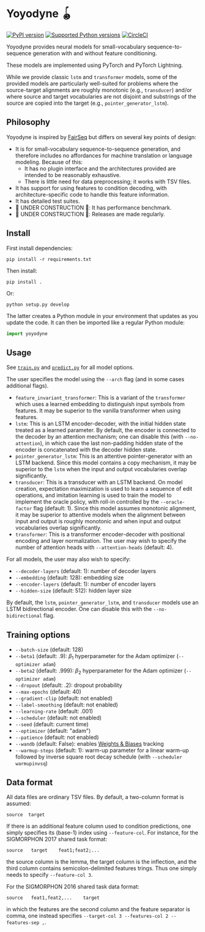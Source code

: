 Yoyodyne 🪀
==========

[![PyPI
version](https://badge.fury.io/py/yoyodyne.svg)](https://pypi.org/project/yoyodyne)
[![Supported Python
versions](https://img.shields.io/pypi/pyversions/yoyodyne.svg)](https://pypi.org/project/yoyodyne)
[![CircleCI](https://circleci.com/gh/CUNY-CL/yoyodyne/tree/master.svg?style=svg&circle-token=37883deeb03d32c8a7b2aa7c34e5143bf514acdd)](https://circleci.com/gh/CUNY-CL/yoyodyne/tree/master)

Yoyodyne provides neural models for small-vocabulary sequence-to-sequence
generation with and without feature conditioning.

These models are implemented using PyTorch and PyTorch Lightning.

While we provide classic `lstm` and `transformer` models, some of the provided
models are particularly well-suited for problems where the source-target
alignments are roughly monotonic (e.g., `transducer`) and/or where source and
target vocabularies are not disjoint and substrings of the source are copied
into the target (e.g., `pointer_generator_lstm`).

Philosophy
----------

Yoyodyne is inspired by [FairSeq](https://github.com/facebookresearch/fairseq)
but differs on several key points of design:

-   It is for small-vocabulary sequence-to-sequence generation, and therefore
    includes no affordances for machine translation or language modeling.
    Because of this:
    -   It has no plugin interface and the architectures provided are intended
        to be reasonably exhaustive.
    -   There is little need for data preprocessing; it works with TSV files.
-   It has support for using features to condition decoding, with
    architecture-specific code to handle this feature information.
-   It has detailed test suites.
-   🚧 UNDER CONSTRUCTION 🚧: It has performance benchmark.
-   🚧 UNDER CONSTRUCTION 🚧: Releases are made regularly.

Install
-------

First install dependencies:

    pip install -r requirements.txt

Then install:

    pip install .

Or:

    python setup.py develop

The latter creates a Python module in your environment that updates as you
update the code. It can then be imported like a regular Python module:

```python
import yoyodyne
```

Usage
-----

See [`train.py`](yoyodyne/train.py) and [`predict.py`](yoyodyne/predict.py) for
all model options.

The user specifies the model using the `--arch` flag (and in some cases
additional flags).

-   `feature_invariant_transformer`: This is a variant of the `transformer`
    which uses a learned embedding to distinguish input symbols from features.
    It may be superior to the vanilla transformer when using features.
-   `lstm`: This is an LSTM encoder-decoder, with the initial hidden state
    treated as a learned parameter. By default, the encoder is connected to the
    decoder by an attention mechanism; one can disable this (with
    `--no-attention`), in which case the last non-padding hidden state of the
    encoder is concatenated with the decoder hidden state.
-   `pointer_generator_lstm`: This is an attentive pointer-generator with an
    LSTM backend. Since this model contains a copy mechanism, it may be superior
    to the `lstm` when the input and output vocabularies overlap significantly.
-   `transducer`: This is a transducer with an LSTM backend. On model creation,
    expectation maximization is used to learn a sequence of edit operations, and
    imitation learning is used to train the model to implement the oracle
    policy, with roll-in controlled by the `--oracle-factor` flag (default: 1).
    Since this model assumes monotonic alignment, it may be superior to
    attentive models when the alignment between input and output is roughly
    monotonic and when input and output vocabularies overlap significantly.
-   `transformer`: This is a transformer encoder-decoder with positional
    encoding and layer normalization. The user may wish to specify the number of
    attention heads with `--attention-heads` (default: 4).

For all models, the user may also wish to specify:

-   `--decoder-layers` (default: 1): number of decoder layers
-   `--embedding` (default: 128): embedding size
-   `--encoder-layers` (default: 1): number of encoder layers
-   `--hidden-size` (default: 512): hidden layer size

By default, the `lstm`, `pointer_generator_lstm`, and `transducer` models use an
LSTM bidirectional encoder. One can disable this with the `--no-bidirectional`
flag.

Training options
----------------

-   `--batch-size` (default: 128)
-   `--beta1` (default: .9): $\beta_1$ hyperparameter for the Adam optimizer
    (`--optimizer adam`)
-   `--beta2` (default: .999): $\beta_2$ hyperparameter for the Adam optimizer
    (`--optimizer adam`)
-   `--dropout` (default: .2): dropout probability
-   `--max-epochs` (default: 40)
-   `--gradient-clip` (default: not enabled)
-   `--label-smoothing` (default: not enabled)
-   `--learning-rate` (default: .001)
-   `--scheduler` (default: not enabled)
-   `--seed` (default: current time)
-   `--optimizer` (default: "adam")
-   `--patience` (default: not enabled)
-   `--wandb` (default: False): enables [Weights &
    Biases](https://wandb.ai/site) tracking
-   `--warmup-steps` (default: 1): warm-up parameter for a linear warm-up
    followed by inverse square root decay schedule (with
    `--scheduler warmupinvsq`)

Data format
-----------

All data files are ordinary TSV files. By default, a two-column format is
assumed:

    source  target

If there is an additional feature column used to condition predictions, one
simply specifies its (base-1) index using `--feature-col`. For instance, for the
SIGMORPHON 2017 shared task format:

    source   target    feat1;feat2;...

the source column is the lemma, the target column is the inflection, and the
third column contains semicolon-delimited features trings. Thus one simply needs
to specify `--feature-col 3`.

For the SIGMORPHON 2016 shared task data format:

    source   feat1,feat2,...    target

in which the features are the second column and the feature separator is comma,
one instead specifies `--target-col 3 --features-col 2 --features-sep ,`.
